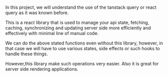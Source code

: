 In this project, we will understand the use of the tanstack query or react query as it was known before. 

This is a react library that is used to manage your api state, fetching, caching, synchronizing and updating server side more efficiently and effectively with minimal line of manual code. 

We can do the above stated functions even without this library, however, in that case we will have to use various states, side effects or such hooks to handle these things. 

However,this library make such operations very easier. Also it is great for server side rendering applications. 